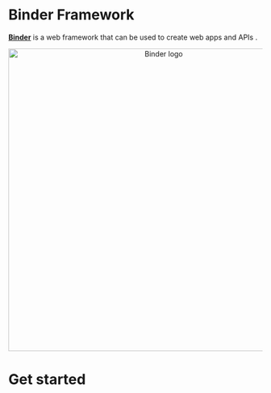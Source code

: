 # Binder Framework
[**Binder**](https://binder.kabagouda.com) is a web framework that can be used to create web apps and APIs .

<p align="center" >
  <img  width ="600" src="https://user-images.githubusercontent.com/64534846/158489733-67af3a32-5584-44c6-9ffe-043cb1c5ca8f.png" alt="Binder logo">
</p>

# Get started

<!-- ![binger logo](https://user-images.githubusercontent.com/64534846/158489733-67af3a32-5584-44c6-9ffe-043cb1c5ca8f.png) -->



